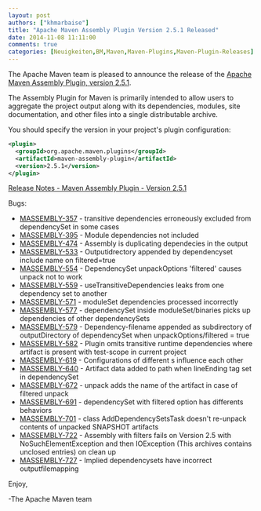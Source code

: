 ```yaml
---
layout: post
authors: ["khmarbaise"]
title: "Apache Maven Assembly Plugin Version 2.5.1 Released"
date: 2014-11-08 11:11:00
comments: true
categories: [Neuigkeiten,BM,Maven,Maven-Plugins,Maven-Plugin-Releases]
---
```

The Apache Maven team is pleased to announce the release of the 
[Apache Maven Assembly Plugin, version 2.5.1](https://maven.apache.org/plugins/maven-assembly-plugin).

The Assembly Plugin for Maven is primarily intended to allow users to aggregate
the project output along with its dependencies, modules, site documentation,
and other files into a single distributable archive.

You should specify the version in your project's plugin configuration:

``` xml
<plugin>
  <groupId>org.apache.maven.plugins</groupId>
  <artifactId>maven-assembly-plugin</artifactId>
  <version>2.5.1</version>
</plugin>
```

<!-- more -->


[Release Notes - Maven Assembly Plugin - Version 2.5.1](http://jira.codehaus.org/secure/ReleaseNote.jspa?projectId=11126&version=20729)

Bugs:

 * [MASSEMBLY-357](https://issues.apache.org/jira/browse/MASSEMBLY-357) - transitive dependencies erroneously excluded from dependencySet in some cases
 * [MASSEMBLY-395](https://issues.apache.org/jira/browse/MASSEMBLY-395) - Module dependencies not included
 * [MASSEMBLY-474](https://issues.apache.org/jira/browse/MASSEMBLY-474) - Assembly is duplicating dependecies in the output
 * [MASSEMBLY-533](https://issues.apache.org/jira/browse/MASSEMBLY-533) - Outputidrectory appended by dependencyset include name on filtered=true
 * [MASSEMBLY-554](https://issues.apache.org/jira/browse/MASSEMBLY-554) - DependencySet unpackOptions 'filtered' causes unpack not to work
 * [MASSEMBLY-559](https://issues.apache.org/jira/browse/MASSEMBLY-559) - useTransitiveDependencies leaks from one dependency set to another
 * [MASSEMBLY-571](https://issues.apache.org/jira/browse/MASSEMBLY-571) - moduleSet dependencies processed incorrectly
 * [MASSEMBLY-577](https://issues.apache.org/jira/browse/MASSEMBLY-577) - dependencySet inside moduleSet/binaries picks up dependencies of other dependencySets
 * [MASSEMBLY-579](https://issues.apache.org/jira/browse/MASSEMBLY-579) - Dependency-filename appended as subdirectory of outputDirectory of dependencySet when unpackOptions/filtered = true
 * [MASSEMBLY-582](https://issues.apache.org/jira/browse/MASSEMBLY-582) - Plugin omits transitive runtime dependencies where artifact is present with test-scope in current project
 * [MASSEMBLY-619](https://issues.apache.org/jira/browse/MASSEMBLY-619) - Configurations of different <dependencySet>s influence each other
 * [MASSEMBLY-640](https://issues.apache.org/jira/browse/MASSEMBLY-640) - Artifact data added to path when lineEnding tag set in dependencySet
 * [MASSEMBLY-672](https://issues.apache.org/jira/browse/MASSEMBLY-672) - unpack adds the name of the artifact in case of filtered unpack
 * [MASSEMBLY-691](https://issues.apache.org/jira/browse/MASSEMBLY-691) - dependencySet with filtered option has differents behaviors
 * [MASSEMBLY-701](https://issues.apache.org/jira/browse/MASSEMBLY-701) - class AddDependencySetsTask doesn't re-unpack contents of unpacked SNAPSHOT artifacts
 * [MASSEMBLY-722](https://issues.apache.org/jira/browse/MASSEMBLY-722) - Assembly with filters fails on Version 2.5 with NoSuchElementException and then IOException (This archives
contains unclosed entries) on clean up
 * [MASSEMBLY-727](https://issues.apache.org/jira/browse/MASSEMBLY-727) - Implied dependencysets have incorrect outputfilemapping

Enjoy,

-The Apache Maven team

